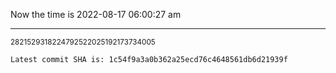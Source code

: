 Now the time is 2022-08-17 06:00:27 am

---

<small>2821529318224792522025192173734005</small>

```txt
Latest commit SHA is: 1c54f9a3a0b362a25ecd76c4648561db6d21939f
```
